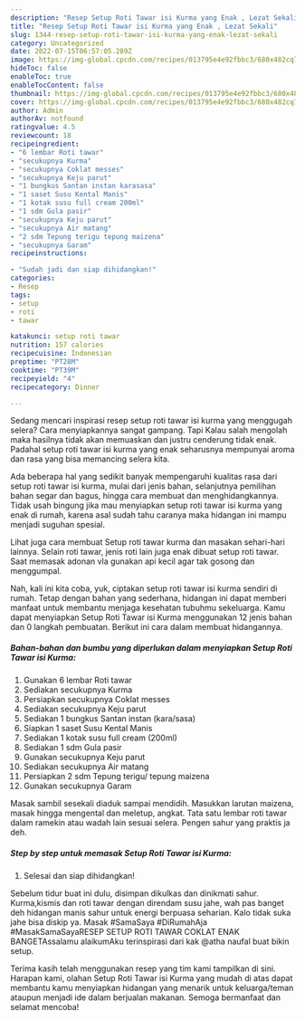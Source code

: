 ```yaml
---
description: "Resep Setup Roti Tawar isi Kurma yang Enak , Lezat Sekali"
title: "Resep Setup Roti Tawar isi Kurma yang Enak , Lezat Sekali"
slug: 1344-resep-setup-roti-tawar-isi-kurma-yang-enak-lezat-sekali
category: Uncategorized
date: 2022-07-15T06:57:05.289Z
image: https://img-global.cpcdn.com/recipes/013795e4e92fbbc3/680x482cq70/setup-roti-tawar-isi-kurma-foto-resep-utama.jpg
hideToc: false
enableToc: true
enableTocContent: false
thumbnail: https://img-global.cpcdn.com/recipes/013795e4e92fbbc3/680x482cq70/setup-roti-tawar-isi-kurma-foto-resep-utama.jpg
cover: https://img-global.cpcdn.com/recipes/013795e4e92fbbc3/680x482cq70/setup-roti-tawar-isi-kurma-foto-resep-utama.jpg
author: Admin
authorAv: notfound
ratingvalue: 4.5
reviewcount: 18
recipeingredient:
- "6 lembar Roti tawar"
- "secukupnya Kurma"
- "secukupnya Coklat messes"
- "secukupnya Keju parut"
- "1 bungkus Santan instan karasasa"
- "1 saset Susu Kental Manis"
- "1 kotak susu full cream 200ml"
- "1 sdm Gula pasir"
- "secukupnya Keju parut"
- "secukupnya Air matang"
- "2 sdm Tepung terigu tepung maizena"
- "secukupnya Garam"
recipeinstructions:

- "Sudah jadi dan siap dihidangkan!"
categories:
- Resep
tags:
- setup
- roti
- tawar

katakunci: setup roti tawar 
nutrition: 157 calories
recipecuisine: Indonesian
preptime: "PT28M"
cooktime: "PT39M"
recipeyield: "4"
recipecategory: Dinner

---
```



Sedang mencari inspirasi resep setup roti tawar isi kurma yang menggugah selera? Cara menyiapkannya sangat gampang. Tapi Kalau salah mengolah maka hasilnya tidak akan memuaskan dan justru cenderung tidak enak. Padahal setup roti tawar isi kurma yang enak seharusnya mempunyai aroma dan rasa yang bisa memancing selera kita.


Ada beberapa hal yang sedikit banyak mempengaruhi kualitas rasa dari setup roti tawar isi kurma, mulai dari jenis bahan, selanjutnya pemilihan bahan segar dan bagus, hingga cara membuat dan menghidangkannya. Tidak usah bingung jika mau menyiapkan setup roti tawar isi kurma yang enak di rumah, karena asal sudah tahu caranya maka hidangan ini mampu menjadi suguhan spesial.

Lihat juga cara membuat Setup roti tawar kurma dan masakan sehari-hari lainnya. Selain roti tawar, jenis roti lain juga enak dibuat setup roti tawar. Saat memasak adonan vla gunakan api kecil agar tak gosong dan menggumpal.


Nah, kali ini kita coba, yuk, ciptakan setup roti tawar isi kurma sendiri di rumah. Tetap dengan bahan yang sederhana, hidangan ini dapat memberi manfaat untuk membantu menjaga kesehatan tubuhmu sekeluarga. Kamu dapat menyiapkan Setup Roti Tawar isi Kurma menggunakan 12 jenis bahan dan 0 langkah pembuatan. Berikut ini cara dalam membuat hidangannya.

<!--inarticleads1-->

##### Bahan-bahan dan bumbu yang diperlukan dalam menyiapkan Setup Roti Tawar isi Kurma:

1. Gunakan 6 lembar Roti tawar
1. Sediakan secukupnya Kurma
1. Persiapkan secukupnya Coklat messes
1. Sediakan secukupnya Keju parut
1. Sediakan 1 bungkus Santan instan (kara/sasa)
1. Siapkan 1 saset Susu Kental Manis
1. Sediakan 1 kotak susu full cream (200ml)
1. Sediakan 1 sdm Gula pasir
1. Gunakan secukupnya Keju parut
1. Sediakan secukupnya Air matang
1. Persiapkan 2 sdm Tepung terigu/ tepung maizena
1. Gunakan secukupnya Garam


Masak sambil sesekali diaduk sampai mendidih. Masukkan larutan maizena, masak hingga mengental dan meletup, angkat. Tata satu lembar roti tawar dalam ramekin atau wadah lain sesuai selera. Pengen sahur yang praktis ja deh. 

<!--inarticleads2-->

##### Step by step untuk memasak Setup Roti Tawar isi Kurma:


1. Selesai dan siap dihidangkan!

Sebelum tidur buat ini dulu, disimpan dikulkas dan dinikmati sahur. Kurma,kismis dan roti tawar dengan direndam susu jahe, wah pas banget deh hidangan manis sahur untuk energi berpuasa seharian. Kalo tidak suka jahe bisa diskip ya. Masak #SamaSaya #DiRumahAja #MasakSamaSayaRESEP SETUP ROTI TAWAR COKLAT ENAK BANGETAssalamu alaikumAku terinspirasi dari kak @atha naufal buat bikin setup. 

Terima kasih telah menggunakan resep yang tim kami tampilkan di sini. Harapan kami, olahan Setup Roti Tawar isi Kurma yang mudah di atas dapat membantu kamu menyiapkan hidangan yang menarik untuk keluarga/teman ataupun menjadi ide dalam berjualan makanan. Semoga bermanfaat dan selamat mencoba!
